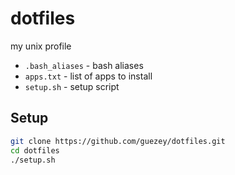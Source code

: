 # dotfiles
my unix profile

- `.bash_aliases` - bash aliases
- `apps.txt` - list of apps to install
- `setup.sh` - setup script

## Setup
```bash
git clone https://github.com/guezey/dotfiles.git
cd dotfiles
./setup.sh
```

